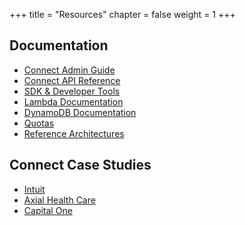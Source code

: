 +++
title = "Resources"
chapter = false
weight = 1
+++

## Documentation

+ [Connect Admin Guide](https://docs.aws.amazon.com/connect/latest/adminguide/what-is-amazon-connect.html)
+ [Connect API Reference](https://docs.aws.amazon.com/connect/latest/APIReference/Welcome.html)
+ [SDK & Developer Tools](https://aws.amazon.com/tools/)
+ [Lambda Documentation](https://docs.aws.amazon.com/lambda/?id=docs_gateway)
+ [DynamoDB Documentation](https://docs.aws.amazon.com/dynamodb/?id=docs_gateway)
+ [Quotas](https://docs.aws.amazon.com/general/latest/gr/aws_service_limits.html)
+ [Reference Architectures](https://aws.amazon.com/architecture/?solutions-all.sort-by=item.additionalFields.sortDate&solutions-all.sort-order=desc&whitepapers-main.sort-by=item.additionalFields.sortDate&whitepapers-main.sort-order=desc&reference-architecture.sort-by=item.additionalFields.sortDate&reference-architecture.sort-order=desc)

## Connect Case Studies

+ [Intuit](https://aws.amazon.com/solutions/case-studies/intuit-contact-center-case-study/?did=cr_card&trk=cr_card)
+ [Axial Health Care](https://aws.amazon.com/solutions/case-studies/axialhealth-care/?did=cr_card&trk=cr_card)
+ [Capital One](https://aws.amazon.com/solutions/case-studies/capital-one-amazon-connect/?did=cr_card&trk=cr_card)
